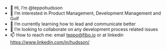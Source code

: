- 👋 Hi, I’m @teppohudsson
- 👀 I’m interested in Product Management, Development Management and Golf
- 🌱 I’m currently learning how to lead and communicate better
- 💞️ I’m looking to collaborate on any development process related issues
- 📫 How to reach me: email teppo@fibo.io or at linkedin https://www.linkedin.com/in/hudsson/

<!---
teppohudsson/teppohudsson is a ✨ special ✨ repository because its `README.md` (this file) appears on your GitHub profile.
You can click the Preview link to take a look at your changes.
--->
